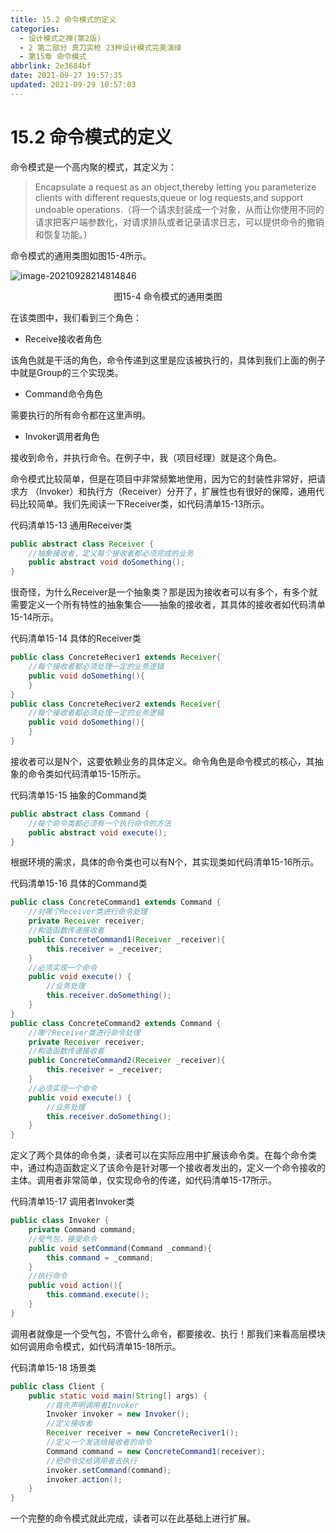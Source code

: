 ```yaml
---
title: 15.2 命令模式的定义
categories: 
  - 设计模式之禅(第2版)
  - 2 第二部分 真刀实枪 23种设计模式完美演绎
  - 第15章 命令模式
abbrlink: 2e3684bf
date: 2021-09-27 19:57:35
updated: 2021-09-29 10:57:03
---
```

# 15.2 命令模式的定义
命令模式是一个高内聚的模式，其定义为：
> Encapsulate a request as an object,thereby letting you parameterize clients with different requests,queue or log requests,and support undoable operations.（将一个请求封装成一个对象，从而让你使用不同的请求把客户端参数化，对请求排队或者记录请求日志，可以提供命令的撤销和恢复功能。）

命令模式的通用类图如图15-4所示。

![image-20210928214814846](https://gitee.com/XiaoLan223/images/raw/master/Blog/Sum/20210928214814.png)

<center>图15-4 命令模式的通用类图</center>

在该类图中，我们看到三个角色：
- Receive接收者角色

该角色就是干活的角色，命令传递到这里是应该被执行的，具体到我们上面的例子中就是Group的三个实现类。

- Command命令角色

需要执行的所有命令都在这里声明。

- Invoker调用者角色

接收到命令，并执行命令。在例子中，我（项目经理）就是这个角色。

命令模式比较简单，但是在项目中非常频繁地使用，因为它的封装性非常好，把请求方 （Invoker）和执行方（Receiver）分开了，扩展性也有很好的保障，通用代码比较简单。我们先阅读一下Receiver类，如代码清单15-13所示。

代码清单15-13 通用Receiver类
```java
public abstract class Receiver {
    //抽象接收者，定义每个接收者都必须完成的业务
    public abstract void doSomething();
}
```
很奇怪，为什么Receiver是一个抽象类？那是因为接收者可以有多个，有多个就需要定义一个所有特性的抽象集合——抽象的接收者，其具体的接收者如代码清单15-14所示。

代码清单15-14 具体的Receiver类
```java
public class ConcreteReciver1 extends Receiver{
    //每个接收者都必须处理一定的业务逻辑
    public void doSomething(){
    }
}
public class ConcreteReciver2 extends Receiver{
    //每个接收者都必须处理一定的业务逻辑
    public void doSomething(){
    }
}
```
接收者可以是N个，这要依赖业务的具体定义。命令角色是命令模式的核心，其抽象的命令类如代码清单15-15所示。

代码清单15-15 抽象的Command类
```java
public abstract class Command {
    //每个命令类都必须有一个执行命令的方法
    public abstract void execute();
}
```
根据环境的需求，具体的命令类也可以有N个，其实现类如代码清单15-16所示。

代码清单15-16 具体的Command类
```java
public class ConcreteCommand1 extends Command {
    //对哪个Receiver类进行命令处理
    private Receiver receiver;
    //构造函数传递接收者
    public ConcreteCommand1(Receiver _receiver){
        this.receiver = _receiver;
    }
    //必须实现一个命令
    public void execute() {
        //业务处理
        this.receiver.doSomething();
    }
}
public class ConcreteCommand2 extends Command {
    //哪个Receiver类进行命令处理
    private Receiver receiver;
    //构造函数传递接收者
    public ConcreteCommand2(Receiver _receiver){
        this.receiver = _receiver;
    }
    //必须实现一个命令
    public void execute() {
        //业务处理
        this.receiver.doSomething();
    }
}
```
定义了两个具体的命令类，读者可以在实际应用中扩展该命令类。在每个命令类中，通过构造函数定义了该命令是针对哪一个接收者发出的，定义一个命令接收的主体。调用者非常简单，仅实现命令的传递，如代码清单15-17所示。

代码清单15-17 调用者Invoker类
```java
public class Invoker {
    private Command command;
    //受气包，接受命令
    public void setCommand(Command _command){
        this.command = _command;
    }
    //执行命令
    public void action(){
        this.command.execute();
    }
}
```
调用者就像是一个受气包，不管什么命令，都要接收、执行！那我们来看高层模块如何调用命令模式，如代码清单15-18所示。

代码清单15-18 场景类
```java
public class Client {
    public static void main(String[] args) {
        //首先声明调用者Invoker
        Invoker invoker = new Invoker();
        //定义接收者
        Receiver receiver = new ConcreteReciver1();
        //定义一个发送给接收者的命令
        Command command = new ConcreteCommand1(receiver);
        //把命令交给调用者去执行
        invoker.setCommand(command);
        invoker.action();
    }
}
```
一个完整的命令模式就此完成，读者可以在此基础上进行扩展。
